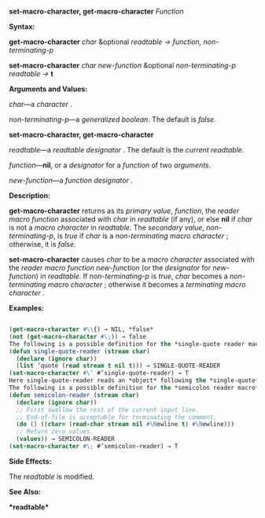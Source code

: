 **set-macro-character, get-macro-character** *Function* 



**Syntax:** 



**get-macro-character** *char* &amp;optional *readtable → function, non-terminating-p* 



**set-macro-character** *char new-function* &amp;optional *non-terminating-p readtable →* **t** 



**Arguments and Values:** 



*char*—a *character* . 



*non-terminating-p*—a *generalized boolean*. The default is *false*. 







 



 



**set-macro-character, get-macro-character** 



*readtable*—a *readtable designator* . The default is the *current readtable*. 



*function*—**nil**, or a *designator* for a *function* of two *arguments*. 



*new-function*—a *function designator* . 



**Description:** 



**get-macro-character** returns as its *primary value*, *function*, the *reader macro function* associated with *char* in *readtable* (if any), or else **nil** if *char* is not a *macro character* in *readtable*. The *secondary value*, *non-terminating-p*, is *true* if *char* is a *non-terminating macro character* ; otherwise, it is *false*. 



**set-macro-character** causes *char* to be a *macro character* associated with the *reader macro function new-function* (or the *designator* for *new-function*) in *readtable*. If *non-terminating-p* is *true*, *char* becomes a *non-terminating macro character* ; otherwise it becomes a *terminating macro character* . 



**Examples:**
```lisp

(get-macro-character #\\{) → NIL, *false* 
(not (get-macro-character #\;)) → false 
The following is a possible definition for the *single-quote reader macro* in *standard syntax* : 
(defun single-quote-reader (stream char) 
  (declare (ignore char)) 
  (list ’quote (read stream t nil t))) → SINGLE-QUOTE-READER 
(set-macro-character #\’ #’single-quote-reader) → T 
Here single-quote-reader reads an *object* following the *single-quote* and returns a *list* of **quote** and that *object*. The *char* argument is ignored. 
The following is a possible definition for the *semicolon reader macro* in *standard syntax* : 
(defun semicolon-reader (stream char) 
  (declare (ignore char)) 
  ;; First swallow the rest of the current input line. 
  ;; End-of-file is acceptable for terminating the comment. 
  (do () ((char= (read-char stream nil #\Newline t) #\Newline))) 
  ;; Return zero values. 
  (values)) → SEMICOLON-READER 
(set-macro-character #\; #’semicolon-reader) → T 

```
**Side Effects:** 



The *readtable* is modified. 



**See Also:** 



**\*readtable\*** 







 



 



